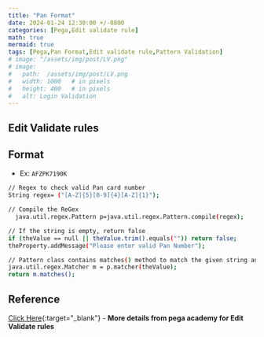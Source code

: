```yaml
---
title: "Pan Format"
date: 2024-01-24 12:30:00 +/-0800   
categories: [Pega,Edit validate rule]
math: true
mermaid: true
tags: [Pega,Pan Format,Edit validate rule,Pattern Validation]
# image: "/assets/img/post/LV.png"
# image:
#   path:  /assets/img/post/LV.png
#   width: 1000   # in pixels
#   height: 400   # in pixels
#   alt: Login Validation
---
```

## Edit Validate rules
## Format
* Ex: `AFZPK7190K`

```bash
// Regex to check valid Pan card number 
String regex= ("[A-Z]{5}[0-9]{4}[A-Z]{1}");

// Compile the ReGex
  java.util.regex.Pattern p=java.util.regex.Pattern.compile(regex);

// If the string is empty, return false
if (theValue == null || theValue.trim().equals("")) return false;
theProperty.addMessage("Please enter valid Pan Number");

// Pattern class contains matches() method to match the given string and regular expression
java.util.regex.Matcher m = p.matcher(theValue);
return m.matches();
```

## Reference 
[Click Here](https://docs-previous.pega.com/reference/87/about-edit-validate-rules?){:target="_blank"} - **More details from pega academy for Edit Validate rules** 